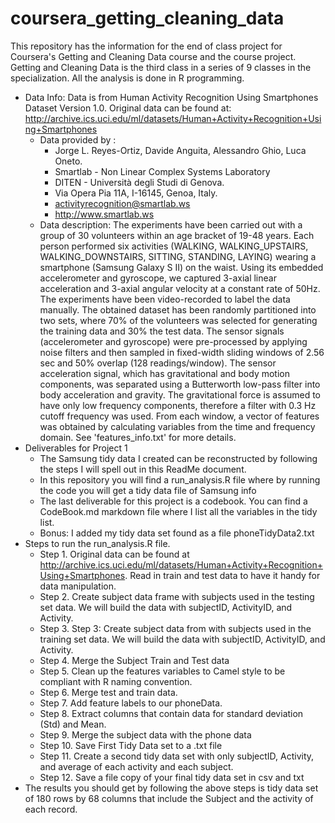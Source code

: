 coursera_getting_cleaning_data
==============================

This repository has the information for the end of class project for Coursera's Getting and Cleaning Data course and the course project.  Getting and Cleaning Data is the third class in a series of 9 classes in the specialization.  All the analysis is done in R programming.

* Data Info: Data is from Human Activity Recognition Using Smartphones Dataset
Version 1.0. Original data can be found at: http://archive.ics.uci.edu/ml/datasets/Human+Activity+Recognition+Using+Smartphones
  * Data provided by : 
    * Jorge L. Reyes-Ortiz, Davide Anguita, Alessandro Ghio, Luca Oneto.
    * Smartlab - Non Linear Complex Systems Laboratory
    * DITEN - Università degli Studi di Genova.
    * Via Opera Pia 11A, I-16145, Genoa, Italy.
    * activityrecognition@smartlab.ws
    * http://www.smartlab.ws
  * Data description: The experiments have been carried out with a group of 30 volunteers within an age bracket of 19-48 years. Each person performed six activities (WALKING, WALKING_UPSTAIRS, WALKING_DOWNSTAIRS, SITTING, STANDING, LAYING) wearing a smartphone (Samsung Galaxy S II) on the waist. Using its embedded accelerometer and gyroscope, we captured 3-axial linear acceleration and 3-axial angular velocity at a constant rate of 50Hz. The experiments have been video-recorded to label the data manually. The obtained dataset has been randomly partitioned into two sets, where 70% of the volunteers was selected for generating the training data and 30% the test data. The sensor signals (accelerometer and gyroscope) were pre-processed by applying noise filters and then sampled in fixed-width sliding windows of 2.56 sec and 50% overlap (128 readings/window). The sensor acceleration signal, which has gravitational and body motion components, was separated using a Butterworth low-pass filter into body acceleration and gravity. The gravitational force is assumed to have only low frequency components, therefore a filter with 0.3 Hz cutoff frequency was used. From each window, a vector of features was obtained by calculating variables from the time and frequency domain. See 'features_info.txt' for more details.
* Deliverables for Project 1
  * The Samsung tidy data I created can be reconstructed by following the steps I will spell out in this ReadMe document.
  * In this repository you will find a run_analysis.R file where by running the code you will get a tidy data file of Samsung info
  * The last deliverable for this project is a codebook.  You can find a CodeBook.md markdown file where I list all the variables in the tidy list.
  * Bonus: I added my tidy data set found as a file phoneTidyData2.txt
* Steps to run the run_analysis.R file. 
  * Step 1. Original data can be found at http://archive.ics.uci.edu/ml/datasets/Human+Activity+Recognition+Using+Smartphones.  Read in train and test data to have it handy for data manipulation.
  * Step 2. Create subject data frame with subjects used in the testing set data.  We will build the data with subjectID, ActivityID, and Activity.
  * Step 3. Step 3: Create subject data from with subjects used in the training set data.  We will build the data with subjectID, ActivityID, and Activity.
  * Step 4.  Merge the Subject Train and Test data
  * Step 5.  Clean up the features variables to Camel style to be compliant with R naming convention.
  * Step 6. Merge test and train data.
  * Step 7. Add feature labels to our phoneData.
  * Step 8. Extract columns that contain data for standard deviation (Std) and Mean.
  * Step 9. Merge the subject data with the phone data
  * Step 10. Save First Tidy Data set to a .txt file
  * Step 11. Create a second tidy data set with only subjectID, Activity, and average of each activity and each subject.
  * Step 12. Save a file copy of your final tidy data set in csv and txt
* The results you should get by following the above steps is tidy data set of 180 rows by 68 columns that include the Subject and the activity of each record.

